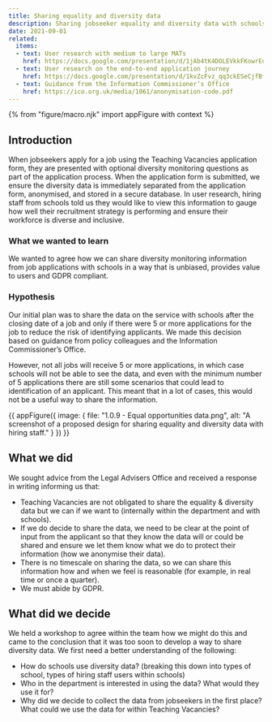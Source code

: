 ```yaml
---
title: Sharing equality and diversity data
description: Sharing jobseeker equality and diversity data with schools.
date: 2021-09-01
related:
  items:
  - text: User research with medium to large MATs
    href: https://docs.google.com/presentation/d/1jAb4tK4DOLEVkkFKowrEu5ibSYmBmpNizT3BR9s9QAU/edit#slide=id.ge6f7064364_0_347
  - text: User research on the end-to-end application journey
    href: https://docs.google.com/presentation/d/1kvZcFvz_qq3ckESeCjfBf7xaWdpE_HGc67pjACv9ipk/edit#slide=id.gb6d7927eb0_0_196
  - text: Guidance from the Information Commissioner’s Office
    href: https://ico.org.uk/media/1061/anonymisation-code.pdf
---
```


{% from "figure/macro.njk" import appFigure with context %}

## Introduction

When jobseekers apply for a job using the Teaching Vacancies application form, they are presented with optional diversity monitoring questions as part of the application process. When the application form is submitted, we ensure the diversity data is immediately separated from the application form, anonymised, and stored in a secure database. In user research, hiring staff from schools told us they would like to view this information to gauge how well their recruitment strategy is performing and ensure their workforce is diverse and inclusive.

###  What we wanted to learn

We wanted to agree how we can share diversity monitoring information from job applications with schools in a way that is unbiased, provides value to users and GDPR compliant.

###  Hypothesis

Our initial plan was to share the data on the service with schools after the closing date of a job and only if there were 5 or more applications for the job to reduce the risk of identifying applicants. We made this decision based on guidance from policy colleagues and the Information Commissioner’s Office.

However, not all jobs will receive 5 or more applications, in which case schools will not be able to see the data, and even with the minimum number of 5 applications there are still some scenarios that could lead to identification of an applicant. This meant that in a lot of cases, this would not be a useful way to share the information.

{{ appFigure({
  image: {
    file: "1.0.9 - Equal opportunities data.png",
    alt: "A screenshot of a proposed design for sharing equality and diversity data with hiring staff."
  }
}) }}

## What we did

We sought advice from the Legal Advisers Office and received a response in writing informing us that:

* Teaching Vacancies are not obligated to share the equality & diversity data but we can if we want to (internally within the department and with schools).
* If we do decide to share the data, we need to be clear at the point of input from the applicant so that they know the data will or could be shared and ensure we let them know what we do to protect their information (how we anonymise their data).
* There is no timescale on sharing the data, so we can share this information how and when we feel is reasonable (for example, in real time or once a quarter).
* We must abide by GDPR.

## What did we decide

We held a workshop to agree within the team how we might do this and came to the conclusion that it was too soon to develop a way to share diversity data. We first need a better understanding of the following:

* How do schools use diversity data? (breaking this down into types of school, types of hiring staff users within schools)
* Who in the department is interested in using the data? What would they use it for?
* Why did we decide to collect the data from jobseekers in the first place?
What could we use the data for within Teaching Vacancies?
